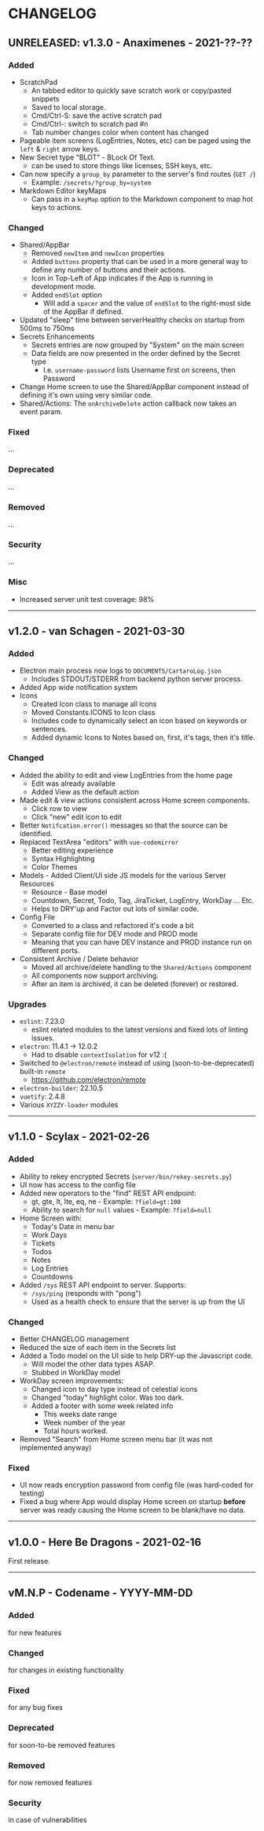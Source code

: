 # CHANGELOG

## UNRELEASED: v1.3.0 - Anaximenes - 2021-??-??
### Added
* ScratchPad
  - An tabbed editor to quickly save scratch work or copy/pasted snippets
  - Saved to local storage.
  - Cmd/Ctrl-S: save the active scratch pad
  - Cmd/Ctrl-<n>: switch to scratch pad #n
  - Tab number changes color when content has changed
* Pageable item screens (LogEntries, Notes, etc) can be paged using the `left` & `right` arrow keys.
* New Secret type "BLOT" - BLock Of Text.
    - can be used to store things like licenses, SSH keys, etc.
* Can now specify a `group_by` parameter to the server's find routes (`GET /`)
  - Example: `/secrets/?group_by=system`
* Markdown Editor keyMaps
  - Can pass in a `keyMap` option to the Markdown component to map hot keys to actions.

### Changed
* Shared/AppBar
  - Removed `newItem` and `newIcon` properties
  - Added `buttons` property that can be used in a more general way to define 
    any number of buttons and their actions.
  - Icon in Top-Left of App indicates if the App is running in development mode.
  - Added `endSlot` option
    + Will add a `spacer` and the value of `endSlot` to the right-most side of the
    AppBar if defined.
* Updated "sleep" time between serverHealthy checks on startup from 500ms to 750ms
* Secrets Enhancements
  + Secrets entries are now grouped by "System" on the main screen
  + Data fields are now presented in the order defined by the Secret type
     - I.e. `username-password` lists Username first on screens, then Password
* Change Home screen to use the Shared/AppBar component instead of defining it's own
  using very similar code.
* Shared/Actions: The `onArchiveDelete` action callback now takes an event param.

### Fixed
...

### Deprecated
...

### Removed
...

### Security
...

### Misc
* Increased server unit test coverage: 98%

--------------------------------------------------------------------------------

## v1.2.0 - van Schagen - 2021-03-30
### Added
* Electron main process now logs to `DOCUMENTS/CartaroLog.json`
  - Includes STDOUT/STDERR from backend python server process.
* Added App wide notification system
* Icons
  - Created Icon class to manage all icons
  - Moved Constants.ICONS to Icon class
  - Includes code to dynamically select an icon based on keywords or sentences.
  - Added dynamic Icons to Notes based on, first, it's tags, then it's title.

### Changed
* Added the ability to edit and view LogEntries from the home page
  - Edit was already available
  - Added View as the default action
* Made edit & view actions consistent across Home screen components.
  - Click row to view
  - Click "new" edit icon to edit
* Better `Notifcation.error()` messages so that the source can be identified.
* Replaced TextArea "editors" with `vue-codemirror`
  - Better editing experience
  - Syntax Highlighting
  - Color Themes
* Models - Added Client/UI side JS models for the various Server Resources
  - Resource - Base model
  - Countdown, Secret, Todo, Tag, JiraTicket, LogEntry, WorkDay ... Etc.
  - Helps to DRY'up and Factor out lots of similar code.
* Config File
  - Converted to a class and refactored it's code a bit
  - Separate config file for DEV mode and PROD mode
  - Meaning that you can have DEV instance and PROD instance run on different ports.
* Consistent Archive / Delete behavior
  - Moved all archive/delete handling to the `Shared/Actions` component
  - All components now support archiving.
  - After an item is archived, it can be deleted (forever) or restored.

### Upgrades
* `eslint`: 7.23.0
  - eslint related modules to the latest versions and fixed lots of linting issues.
* `electron`: 11.4.1 -> 12.0.2
  - Had to disable `contextIsolation` for v12 :(
* Switched to `@electron/remote` instead of using (soon-to-be-deprecated) built-in `remote`
  - https://github.com/electron/remote
* `electron-builder`: 22.10.5
* `vuetify`: 2.4.8
* Various `XYZZY-loader` modules

--------------------------------------------------------------------------------

## v1.1.0 - Scylax - 2021-02-26
### Added
* Ability to rekey encrypted Secrets (`server/bin/rekey-secrets.py`)
* UI now has access to the config file
* Added new operators to the "find" REST API endpoint:
  * gt, gte, lt, lte, eq, ne - Example: `?field=gt:100`
  * Ability to search for `null` values - Example: `?field=null`
* Home Screen with:
  - Today's Date in menu bar
  - Work Days
  - Tickets
  - Todos
  - Notes
  - Log Entries
  - Countdowns
* Added `/sys` REST API endpoint to server. Supports:
  - `/sys/ping` (responds with "pong")
  - Used as a health check to ensure that the server is up from the UI

### Changed
* Better CHANGELOG management
* Reduced the size of each item in the Secrets list
* Added a Todo model on the UI side to help DRY-up the Javascript code.
  - Will model the other data types ASAP.
  - Stubbed in WorkDay model
* WorkDay screen improvements:
  - Changed icon to day type instead of celestial icons
  - Changed "today" highlight color. Was too dark.
  - Added a footer with some week related info
    - This weeks date range
    - Week number of the year
    - Total hours worked.
* Removed "Search" from Home screen menu bar (it was not implemented anyway)

### Fixed
* UI now reads encryption password from config file (was hard-coded for testing)
* Fixed a bug where App would display Home screen on startup **before** server
  was ready causing the Home screen to be blank/have no data.

--------------------------------------------------------------------------------

## v1.0.0 - Here Be Dragons - 2021-02-16
First release.

--------------------------------------------------------------------------------

## vM.N.P - Codename - YYYY-MM-DD
### Added
for new features

### Changed
for changes in existing functionality

### Fixed
for any bug fixes

### Deprecated
for soon-to-be removed features

### Removed
for now removed features

### Security
in case of vulnerabilities

